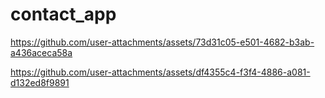 # contact_app





https://github.com/user-attachments/assets/73d31c05-e501-4682-b3ab-a436aceca58a


https://github.com/user-attachments/assets/df4355c4-f3f4-4886-a081-d132ed8f9891

